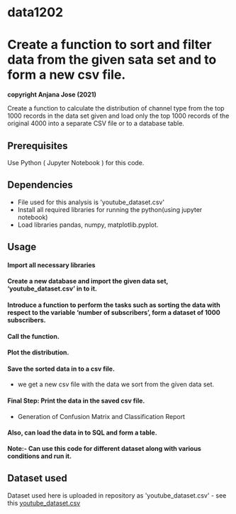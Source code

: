 # data1202
# Create a function to sort and filter data from the given sata set and to form a new csv file.

**copyright Anjana Jose (2021)**

Create a function to calculate the distribution of channel type from the top 1000 records in the data set given and load only the top 1000 records of the original 4000 into a separate CSV file or to a database table. 


## Prerequisites
Use Python ( Jupyter Notebook ) for this code.

## Dependencies
- File used for this analysis is 'youtube_dataset.csv'
- Install all required libraries for running the python(using jupyter notebook)
- Load libraries pandas, numpy, matplotlib.pyplot.

## Usage
#### Import all necessary libraries 
#### Create a new database and import the given data set, ‘youtube_dataset.csv’ in to it.
#### Introduce a function to perform the tasks such as sorting the data with respect to the variable ‘number of subscribers’, form a dataset of 1000 subscribers.
#### Call the function.
#### Plot the distribution. 
#### Save the sorted data in to a csv file.

- we get a new csv file with the data we sort from the given data set.
#### Final Step: Print the data in the saved csv file.
- Generation of Confusion Matrix and Classification Report
#### Also, can load the data in to SQL and form a table.


**Note:- Can use this code for different dataset along with various conditions and run it.**

## Dataset used
Dataset used here is uploaded in repository as 'youtube_dataset.csv' - see this [youtube_dataset.csv](youtube_dataset.csv)

